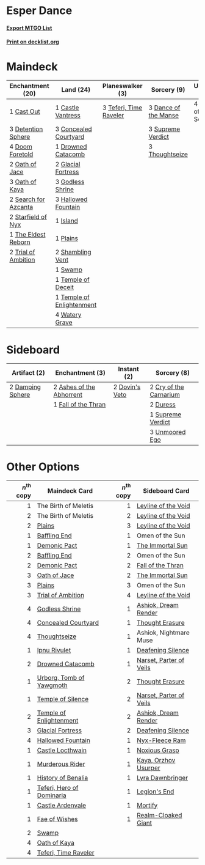 # Esper Dance

#### [Export MTGO List](../collection/Esper%20Dance/Esper%20Dance.txt)
#### [Print on decklist.org](http://decklist.org/?deckmain=1%09Cast%20Out%0A1%09Castle%20Vantress%0A3%09Concealed%20Courtyard%0A3%09Dance%20of%20the%20Manse%0A3%09Detention%20Sphere%0A4%09Doom%20Foretold%0A1%09Drowned%20Catacomb%0A2%09Glacial%20Fortress%0A3%09Godless%20Shrine%0A3%09Hallowed%20Fountain%0A1%09Island%0A2%09Oath%20of%20Jace%0A3%09Oath%20of%20Kaya%0A4%09Omen%20of%20the%20Sea%0A1%09Plains%0A2%09Search%20for%20Azcanta%0A2%09Shambling%20Vent%0A2%09Starfield%20of%20Nyx%0A3%09Supreme%20Verdict%0A1%09Swamp%0A3%09Teferi,%20Time%20Raveler%0A1%09Temple%20of%20Deceit%0A1%09Temple%20of%20Enlightenment%0A1%09The%20Eldest%20Reborn%0A3%09Thoughtseize%0A2%09Trial%20of%20Ambition%0A4%09Watery%20Grave&deckside=2%09Ashes%20of%20the%20Abhorrent%0A2%09Cry%20of%20the%20Carnarium%0A2%09Damping%20Sphere%0A2%09Dovin's%20Veto%0A2%09Duress%0A1%09Fall%20of%20the%20Thran%0A1%09Supreme%20Verdict%0A3%09Unmoored%20Ego)
# Maindeck

|                                       Enchantment (20)                                        |                                             Land (24)                                              |                                        Planeswalker (3)                                         |                                          Sorcery (9)                                          |   Unknown (4)   |
|-----------------------------------------------------------------------------------------------|----------------------------------------------------------------------------------------------------|-------------------------------------------------------------------------------------------------|-----------------------------------------------------------------------------------------------|-----------------|
|1 [Cast Out](http://gatherer.wizards.com/Pages/Card/Details.aspx?multiverseid=426710)          |1 [Castle Vantress](http://gatherer.wizards.com/Pages/Card/Details.aspx?multiverseid=473204)        |3 [Teferi, Time Raveler](http://gatherer.wizards.com/Pages/Card/Details.aspx?multiverseid=461148)|3 [Dance of the Manse](http://gatherer.wizards.com/Pages/Card/Details.aspx?multiverseid=473148)|4 Omen of the Sea|
|3 [Detention Sphere](http://gatherer.wizards.com/Pages/Card/Details.aspx?multiverseid=460139)  |3 [Concealed Courtyard](http://gatherer.wizards.com/Pages/Card/Details.aspx?multiverseid=417818)    |                                                                                                 |3 [Supreme Verdict](http://gatherer.wizards.com/Pages/Card/Details.aspx?multiverseid=438776)   |                 |
|4 [Doom Foretold](http://gatherer.wizards.com/Pages/Card/Details.aspx?multiverseid=473149)     |1 [Drowned Catacomb](http://gatherer.wizards.com/Pages/Card/Details.aspx?multiverseid=430633)       |                                                                                                 |3 [Thoughtseize](http://gatherer.wizards.com/Pages/Card/Details.aspx?multiverseid=438676)      |                 |
|2 [Oath of Jace](http://gatherer.wizards.com/Pages/Card/Details.aspx?multiverseid=407570)      |2 [Glacial Fortress](http://gatherer.wizards.com/Pages/Card/Details.aspx?multiverseid=190562)       |                                                                                                 |                                                                                               |                 |
|3 [Oath of Kaya](http://gatherer.wizards.com/Pages/Card/Details.aspx?multiverseid=461136)      |3 [Godless Shrine](http://gatherer.wizards.com/Pages/Card/Details.aspx?multiverseid=405099)         |                                                                                                 |                                                                                               |                 |
|2 [Search for Azcanta](http://gatherer.wizards.com/Pages/Card/Details.aspx?multiverseid=435226)|3 [Hallowed Fountain](http://gatherer.wizards.com/Pages/Card/Details.aspx?multiverseid=97071)       |                                                                                                 |                                                                                               |                 |
|2 [Starfield of Nyx](http://gatherer.wizards.com/Pages/Card/Details.aspx?multiverseid=398475)  |1 [Island](http://gatherer.wizards.com/Pages/Card/Details.aspx?multiverseid=439857)                 |                                                                                                 |                                                                                               |                 |
|1 [The Eldest Reborn](http://gatherer.wizards.com/Pages/Card/Details.aspx?multiverseid=442978) |1 [Plains](http://gatherer.wizards.com/Pages/Card/Details.aspx?multiverseid=439856)                 |                                                                                                 |                                                                                               |                 |
|2 [Trial of Ambition](http://gatherer.wizards.com/Pages/Card/Details.aspx?multiverseid=426815) |2 [Shambling Vent](http://gatherer.wizards.com/Pages/Card/Details.aspx?multiverseid=402031)         |                                                                                                 |                                                                                               |                 |
|                                                                                               |1 [Swamp](http://gatherer.wizards.com/Pages/Card/Details.aspx?multiverseid=439858)                  |                                                                                                 |                                                                                               |                 |
|                                                                                               |1 [Temple of Deceit](http://gatherer.wizards.com/Pages/Card/Details.aspx?multiverseid=373734)       |                                                                                                 |                                                                                               |                 |
|                                                                                               |1 [Temple of Enlightenment](http://gatherer.wizards.com/Pages/Card/Details.aspx?multiverseid=378535)|                                                                                                 |                                                                                               |                 |
|                                                                                               |4 [Watery Grave](http://gatherer.wizards.com/Pages/Card/Details.aspx?multiverseid=405114)           |                                                                                                 |                                                                                               |                 |


# Sideboard

|                                       Artifact (2)                                        |                                          Enchantment (3)                                          |                                       Instant (2)                                       |                                           Sorcery (8)                                           |
|-------------------------------------------------------------------------------------------|---------------------------------------------------------------------------------------------------|-----------------------------------------------------------------------------------------|-------------------------------------------------------------------------------------------------|
|2 [Damping Sphere](http://gatherer.wizards.com/Pages/Card/Details.aspx?multiverseid=443101)|2 [Ashes of the Abhorrent](http://gatherer.wizards.com/Pages/Card/Details.aspx?multiverseid=435153)|2 [Dovin's Veto](http://gatherer.wizards.com/Pages/Card/Details.aspx?multiverseid=461120)|2 [Cry of the Carnarium](http://gatherer.wizards.com/Pages/Card/Details.aspx?multiverseid=457214)|
|                                                                                           |1 [Fall of the Thran](http://gatherer.wizards.com/Pages/Card/Details.aspx?multiverseid=442906)     |                                                                                         |2 [Duress](http://gatherer.wizards.com/Pages/Card/Details.aspx?multiverseid=14557)               |
|                                                                                           |                                                                                                   |                                                                                         |1 [Supreme Verdict](http://gatherer.wizards.com/Pages/Card/Details.aspx?multiverseid=438776)     |
|                                                                                           |                                                                                                   |                                                                                         |3 [Unmoored Ego](http://gatherer.wizards.com/Pages/Card/Details.aspx?multiverseid=452962)        |


# Other Options

|*n*<sup>th</sup> copy|                                           Maindeck Card                                            |*n*<sup>th</sup> copy|                                          Sideboard Card                                          |
|--------------------:|----------------------------------------------------------------------------------------------------|--------------------:|--------------------------------------------------------------------------------------------------|
|                    1|The Birth of Meletis                                                                                |                    1|[Leyline of the Void](http://gatherer.wizards.com/Pages/Card/Details.aspx?multiverseid=107682)    |
|                    2|The Birth of Meletis                                                                                |                    2|[Leyline of the Void](http://gatherer.wizards.com/Pages/Card/Details.aspx?multiverseid=107682)    |
|                    2|[Plains](http://gatherer.wizards.com/Pages/Card/Details.aspx?multiverseid=439856)                   |                    3|[Leyline of the Void](http://gatherer.wizards.com/Pages/Card/Details.aspx?multiverseid=107682)    |
|                    1|[Baffling End](http://gatherer.wizards.com/Pages/Card/Details.aspx?multiverseid=439658)             |                    1|Omen of the Sun                                                                                   |
|                    1|[Demonic Pact](http://gatherer.wizards.com/Pages/Card/Details.aspx?multiverseid=398433)             |                    1|[The Immortal Sun](http://gatherer.wizards.com/Pages/Card/Details.aspx?multiverseid=439844)       |
|                    2|[Baffling End](http://gatherer.wizards.com/Pages/Card/Details.aspx?multiverseid=439658)             |                    2|Omen of the Sun                                                                                   |
|                    2|[Demonic Pact](http://gatherer.wizards.com/Pages/Card/Details.aspx?multiverseid=398433)             |                    2|[Fall of the Thran](http://gatherer.wizards.com/Pages/Card/Details.aspx?multiverseid=442906)      |
|                    3|[Oath of Jace](http://gatherer.wizards.com/Pages/Card/Details.aspx?multiverseid=407570)             |                    2|[The Immortal Sun](http://gatherer.wizards.com/Pages/Card/Details.aspx?multiverseid=439844)       |
|                    3|[Plains](http://gatherer.wizards.com/Pages/Card/Details.aspx?multiverseid=439856)                   |                    3|Omen of the Sun                                                                                   |
|                    3|[Trial of Ambition](http://gatherer.wizards.com/Pages/Card/Details.aspx?multiverseid=426815)        |                    4|[Leyline of the Void](http://gatherer.wizards.com/Pages/Card/Details.aspx?multiverseid=107682)    |
|                    4|[Godless Shrine](http://gatherer.wizards.com/Pages/Card/Details.aspx?multiverseid=405099)           |                    1|[Ashiok, Dream Render](http://gatherer.wizards.com/Pages/Card/Details.aspx?multiverseid=461155)   |
|                    4|[Concealed Courtyard](http://gatherer.wizards.com/Pages/Card/Details.aspx?multiverseid=417818)      |                    1|[Thought Erasure](http://gatherer.wizards.com/Pages/Card/Details.aspx?multiverseid=452956)        |
|                    4|[Thoughtseize](http://gatherer.wizards.com/Pages/Card/Details.aspx?multiverseid=438676)             |                    1|Ashiok, Nightmare Muse                                                                            |
|                    1|[Ipnu Rivulet](http://gatherer.wizards.com/Pages/Card/Details.aspx?multiverseid=430869)             |                    1|[Deafening Silence](http://gatherer.wizards.com/Pages/Card/Details.aspx?multiverseid=472972)      |
|                    2|[Drowned Catacomb](http://gatherer.wizards.com/Pages/Card/Details.aspx?multiverseid=430633)         |                    1|[Narset, Parter of Veils](http://gatherer.wizards.com/Pages/Card/Details.aspx?multiverseid=460988)|
|                    1|[Urborg, Tomb of Yawgmoth](http://gatherer.wizards.com/Pages/Card/Details.aspx?multiverseid=383425) |                    2|[Thought Erasure](http://gatherer.wizards.com/Pages/Card/Details.aspx?multiverseid=452956)        |
|                    1|[Temple of Silence](http://gatherer.wizards.com/Pages/Card/Details.aspx?multiverseid=373522)        |                    2|[Narset, Parter of Veils](http://gatherer.wizards.com/Pages/Card/Details.aspx?multiverseid=460988)|
|                    2|[Temple of Enlightenment](http://gatherer.wizards.com/Pages/Card/Details.aspx?multiverseid=378535)  |                    2|[Ashiok, Dream Render](http://gatherer.wizards.com/Pages/Card/Details.aspx?multiverseid=461155)   |
|                    3|[Glacial Fortress](http://gatherer.wizards.com/Pages/Card/Details.aspx?multiverseid=190562)         |                    2|[Deafening Silence](http://gatherer.wizards.com/Pages/Card/Details.aspx?multiverseid=472972)      |
|                    4|[Hallowed Fountain](http://gatherer.wizards.com/Pages/Card/Details.aspx?multiverseid=97071)         |                    1|[Nyx-Fleece Ram](http://gatherer.wizards.com/Pages/Card/Details.aspx?multiverseid=442015)         |
|                    1|[Castle Locthwain](http://gatherer.wizards.com/Pages/Card/Details.aspx?multiverseid=473203)         |                    1|[Noxious Grasp](http://gatherer.wizards.com/Pages/Card/Details.aspx?multiverseid=466864)          |
|                    1|[Murderous Rider](http://gatherer.wizards.com/Pages/Card/Details.aspx?multiverseid=473059)          |                    1|[Kaya, Orzhov Usurper](http://gatherer.wizards.com/Pages/Card/Details.aspx?multiverseid=460129)   |
|                    1|[History of Benalia](http://gatherer.wizards.com/Pages/Card/Details.aspx?multiverseid=442909)       |                    1|[Lyra Dawnbringer](http://gatherer.wizards.com/Pages/Card/Details.aspx?multiverseid=442914)       |
|                    1|[Teferi, Hero of Dominaria](http://gatherer.wizards.com/Pages/Card/Details.aspx?multiverseid=443095)|                    1|[Legion's End](http://gatherer.wizards.com/Pages/Card/Details.aspx?multiverseid=466860)           |
|                    1|[Castle Ardenvale](http://gatherer.wizards.com/Pages/Card/Details.aspx?multiverseid=473200)         |                    1|[Mortify](http://gatherer.wizards.com/Pages/Card/Details.aspx?multiverseid=420829)                |
|                    1|[Fae of Wishes](http://gatherer.wizards.com/Pages/Card/Details.aspx?multiverseid=473006)            |                    1|[Realm-Cloaked Giant](http://gatherer.wizards.com/Pages/Card/Details.aspx?multiverseid=472988)    |
|                    2|[Swamp](http://gatherer.wizards.com/Pages/Card/Details.aspx?multiverseid=439858)                    |                     |                                                                                                  |
|                    4|[Oath of Kaya](http://gatherer.wizards.com/Pages/Card/Details.aspx?multiverseid=461136)             |                     |                                                                                                  |
|                    4|[Teferi, Time Raveler](http://gatherer.wizards.com/Pages/Card/Details.aspx?multiverseid=461148)     |                     |                                                                                                  |

